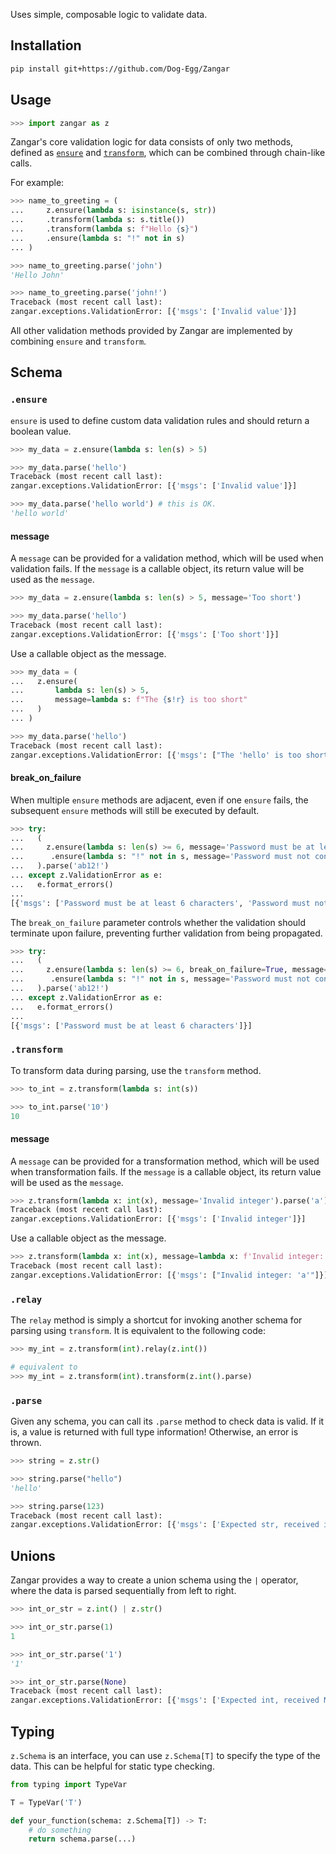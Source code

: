 Uses simple, composable logic to validate data.

## Installation

```sh
pip install git+https://github.com/Dog-Egg/Zangar
```

## Usage

```py
>>> import zangar as z

```

Zangar's core validation logic for data consists of only two methods, defined as [`ensure`](#ensure) and [`transform`](#transform), which can be combined through chain-like calls.

For example:

```py
>>> name_to_greeting = (
...     z.ensure(lambda s: isinstance(s, str))
...     .transform(lambda s: s.title())
...     .transform(lambda s: f"Hello {s}")
...     .ensure(lambda s: "!" not in s)
... )

>>> name_to_greeting.parse('john')
'Hello John'

>>> name_to_greeting.parse('john!')
Traceback (most recent call last):
zangar.exceptions.ValidationError: [{'msgs': ['Invalid value']}]

```

All other validation methods provided by Zangar are implemented by combining `ensure` and `transform`.

## Schema

### `.ensure`

`ensure` is used to define custom data validation rules and should return a boolean value.

```py
>>> my_data = z.ensure(lambda s: len(s) > 5)

>>> my_data.parse('hello')
Traceback (most recent call last):
zangar.exceptions.ValidationError: [{'msgs': ['Invalid value']}]

>>> my_data.parse('hello world') # this is OK.
'hello world'

```

#### message

A `message` can be provided for a validation method, which will be used when validation fails. If the `message` is a callable object, its return value will be used as the `message`.

```py
>>> my_data = z.ensure(lambda s: len(s) > 5, message='Too short')

>>> my_data.parse('hello')
Traceback (most recent call last):
zangar.exceptions.ValidationError: [{'msgs': ['Too short']}]

```

Use a callable object as the message.

```py
>>> my_data = (
...   z.ensure(
...       lambda s: len(s) > 5,
...       message=lambda s: f"The {s!r} is too short"
...   )
... )

>>> my_data.parse('hello')
Traceback (most recent call last):
zangar.exceptions.ValidationError: [{'msgs': ["The 'hello' is too short"]}]

```

#### break_on_failure

When multiple `ensure` methods are adjacent, even if one `ensure` fails, the subsequent `ensure` methods will still be executed by default.

```py
>>> try:
...   (
...     z.ensure(lambda s: len(s) >= 6, message='Password must be at least 6 characters')
...      .ensure(lambda s: "!" not in s, message='Password must not contain !')
...   ).parse('ab12!')
... except z.ValidationError as e:
...   e.format_errors()
...
[{'msgs': ['Password must be at least 6 characters', 'Password must not contain !']}]

```

The `break_on_failure` parameter controls whether the validation should terminate upon failure, preventing further validation from being propagated.

```py
>>> try:
...   (
...     z.ensure(lambda s: len(s) >= 6, break_on_failure=True, message='Password must be at least 6 characters')
...      .ensure(lambda s: "!" not in s, message='Password must not contain !')
...   ).parse('ab12!')
... except z.ValidationError as e:
...   e.format_errors()
...
[{'msgs': ['Password must be at least 6 characters']}]

```

### `.transform`

To transform data during parsing, use the `transform` method.

```py
>>> to_int = z.transform(lambda s: int(s))

>>> to_int.parse('10')
10

```

#### message

A `message` can be provided for a transformation method, which will be used when transformation fails. If the `message` is a callable object, its return value will be used as the `message`.

```py
>>> z.transform(lambda x: int(x), message='Invalid integer').parse('a')
Traceback (most recent call last):
zangar.exceptions.ValidationError: [{'msgs': ['Invalid integer']}]

```

Use a callable object as the message.

```py
>>> z.transform(lambda x: int(x), message=lambda x: f'Invalid integer: {x!r}').parse('a')
Traceback (most recent call last):
zangar.exceptions.ValidationError: [{'msgs': ["Invalid integer: 'a'"]}]

```

### `.relay`

The `relay` method is simply a shortcut for invoking another schema for parsing using `transform`.
It is equivalent to the following code:

```py
>>> my_int = z.transform(int).relay(z.int())

# equivalent to
>>> my_int = z.transform(int).transform(z.int().parse)

```

### `.parse`

Given any schema, you can call its `.parse` method to check data is valid. If it is, a value is returned with full type information! Otherwise, an error is thrown.

```py
>>> string = z.str()

>>> string.parse("hello")
'hello'

>>> string.parse(123)
Traceback (most recent call last):
zangar.exceptions.ValidationError: [{'msgs': ['Expected str, received int']}]

```

## Unions

Zangar provides a way to create a union schema using the `|` operator, where the data is parsed sequentially from left to right.

```py
>>> int_or_str = z.int() | z.str()

>>> int_or_str.parse(1)
1

>>> int_or_str.parse('1')
'1'

>>> int_or_str.parse(None)
Traceback (most recent call last):
zangar.exceptions.ValidationError: [{'msgs': ['Expected int, received NoneType', 'Expected str, received NoneType']}]

```

## Typing

`z.Schema` is an interface, you can use `z.Schema[T]` to specify the type of the data. This can be helpful for static type checking.

```py
from typing import TypeVar

T = TypeVar('T')

def your_function(schema: z.Schema[T]) -> T:
    # do something
    return schema.parse(...)
```
